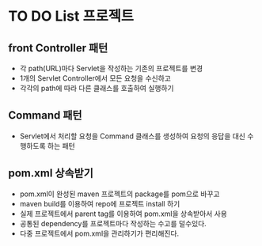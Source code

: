 # TO DO List 프로젝트

## front Controller 패턴
* 각 path(URL)마다 Servlet을 작성하는 기존의 프로젝트를 변경
* 1개의 Servlet Controller에서 모든 요청을 수신하고
* 각각의 path에 따라 다른 클래스를 호출하여 실행하기

## Command 패턴
* Servlet에서 처리할 요청을 Command 클래스를 생성하여
요청의 응답을 대신 수행하도록 하는 패턴

## pom.xml 상속받기
* pom.xml이 완성된 maven 프로젝트의 package를 pom으로 바꾸고
* maven build를 이용하여 repo에 프로젝트 install 하기
* 실제 프로젝트에서 parent tag를 이용하여 pom.xml을
상속받아서 사용
* 공통된 dependency를 프로젝트마다 작성하는 수고를 덜수있다.
* 다중 프로젝트에서 pom.xml을 관리하기가 편리해진다.